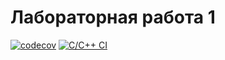 # Лабораторная работа 1

[![codecov](https://codecov.io/gh/change-and-live/studentsDataBase/graph/badge.svg?token=64b695ad-6bd9-4df0-b312-9d0ee331526c)](https://codecov.io/gh/yung2z/studentsDataBase)
[![C/C++ CI](https://github.com/change-and-live/studentsDataBase/actions/workflows/c-cpp.yml/badge.svg)](https://github.com/yung2z/studentsDataBase/blob/main/.github/workflows/c-cpp.yml)
